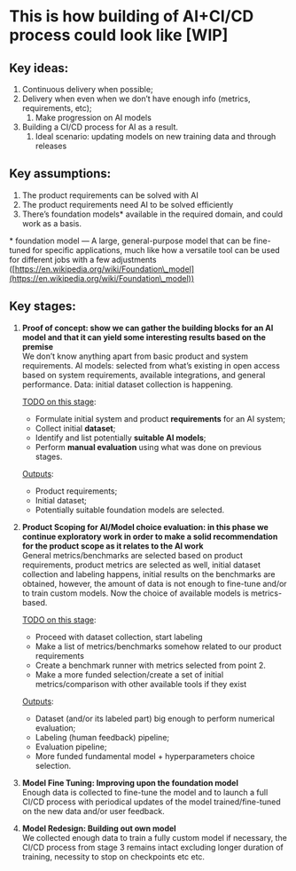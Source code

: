 # This is how building of AI+CI/CD process could look like [WIP]

## Key ideas:

1. Continuous delivery when possible;  
2. Delivery when even when we don’t have enough info (metrics, requirements, etc);  
   1. Make progression on AI models  
3. Building a CI/CD process for AI as a result.  
   1. Ideal scenario: updating models on new training data and through releases 

## Key assumptions:

1. The product requirements can be solved with AI  
2. The product requirements need AI to be solved efficiently  
3. There’s foundation models\* available in the required domain, and could work as a basis.  
   

\* foundation model — A large, general-purpose model that can be fine-tuned for specific applications, much like how a versatile tool can be used for different jobs with a few adjustments ([https://en.wikipedia.org/wiki/Foundation\_model](https://en.wikipedia.org/wiki/Foundation\_model))

## Key stages:

1. **Proof of concept: show we can gather the building blocks for an AI model and that it can yield some interesting results based on the premise**   
   We don’t know anything apart from basic product and system requirements. AI models:  selected from what’s existing in open access based on system requirements, available integrations, and general performance. Data: initial dataset collection is happening.

   <u>TODO on this stage</u>:
   * Formulate initial system and product **requirements** for an AI system;  
   * Collect initial **dataset**;  
   * Identify and list potentially **suitable AI models**;  
   * Perform **manual evaluation** using what was done on previous stages.

	<u>Outputs</u>: 
   * Product requirements;  
   * Initial dataset;  
   * Potentially suitable foundation models are selected.

2. **Product Scoping for AI/Model choice evaluation: in this phase we continue exploratory work in order to make a solid recommendation for the product scope as it relates to the AI work**    
   General metrics/benchmarks are selected based on product requirements, product metrics are selected as well, initial dataset collection and labeling happens, initial results on the benchmarks are obtained, however, the amount of data is not enough to fine-tune and/or to train custom models. Now the choice of available models is metrics-based.

   <u>TODO on this stage</u>:  
   * Proceed with dataset collection, start labeling
   * Make a list of metrics/benchmarks somehow related to our product requirements 
   * Create a benchmark runner with metrics selected from point 2.
   * Make a more funded selection/create a set of initial metrics/comparison with other available tools if they exist
   
	<u>Outputs</u>:
   * Dataset (and/or its labeled part) big enough to perform numerical evaluation;
   * Labeling (human feedback) pipeline;
   * Evaluation pipeline;
   * More funded fundamental model + hyperparameters choice selection.

3. **Model Fine Tuning: Improving upon the foundation model**    
   Enough data is collected to fine-tune the model and to launch a full CI/CD process with periodical updates of the model trained/fine-tuned on the new data and/or user feedback.

4. **Model Redesign: Building out own model**  
   We collected enough data to train a fully custom model if necessary, the CI/CD process from stage 3 remains intact excluding longer duration of training, necessity to stop on checkpoints etc etc.
